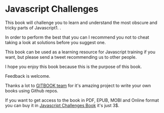 # Javascript Challenges
This book will challenge you to learn and understand the most obscure and tricky parts of Javascript1. 
.

In order to perform the best that you can I recommend you not to cheat taking a look at solutions before you suggest one.

This book can be used as a learning resource for Javascript training if you want, but please send a tweet recommending us to other people.

I hope you enjoy this book because this is the purpose of this book.

Feedback is welcome.

Thanks a lot to [GITBOOK team](http://www.gitbook.io/) for it's amazing project to write your own books using Github repos.

If you want to get access to the book in PDF, EPUB, MOBI and Online format you can buy it in [Javascript Challenges Book](http://amischol.gitbooks.io/javascript_challenges/) it's just 3$.
